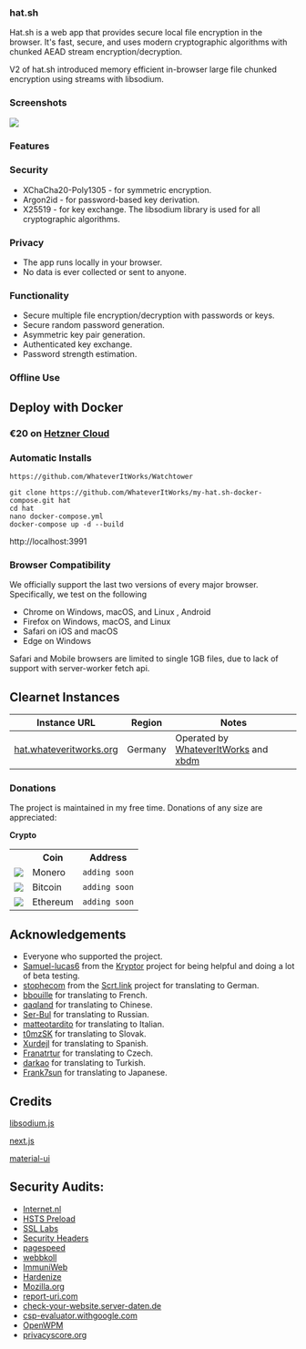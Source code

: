 ### hat.sh

Hat.sh is a web app that provides secure local file encryption in the browser. It's fast, secure, and uses modern cryptographic algorithms with chunked AEAD stream encryption/decryption.

V2 of hat.sh introduced memory efficient in-browser large file chunked encryption using streams with libsodium.

### Screenshots
![](https://camo.githubusercontent.com/f318a430202b6dbec2db62b84bd614720de8dda55f0f0dd362d5ea8ad33a1515/68747470733a2f2f692e696d6775722e636f6d2f4e62415a4f67502e676966)

### Features
### Security
- XChaCha20-Poly1305 - for symmetric encryption.
- Argon2id - for password-based key derivation.
- X25519 - for key exchange.
The libsodium library is used for all cryptographic algorithms.

### Privacy
- The app runs locally in your browser.
- No data is ever collected or sent to anyone.​

### Functionality
- Secure multiple file encryption/decryption with passwords or keys.
- Secure random password generation.
- Asymmetric key pair generation.
- Authenticated key exchange.
- Password strength estimation.

### Offline Use
## Deploy with Docker
### €⁠20 on [Hetzner Cloud](https://hetzner.cloud/?ref=eLtKhFK70n4h)

### Automatic Installs
```
https://github.com/WhateverItWorks/Watchtower
```

```
git clone https://github.com/WhateverItWorks/my-hat.sh-docker-compose.git hat
cd hat
nano docker-compose.yml
docker-compose up -d --build
```
http://localhost:3991


### Browser Compatibility
We officially support the last two versions of every major browser. Specifically, we test on the following

- Chrome on Windows, macOS, and Linux , Android
- Firefox on Windows, macOS, and Linux
- Safari on iOS and macOS
- Edge on Windows

Safari and Mobile browsers are limited to single 1GB files, due to lack of support with server-worker fetch api.

## Clearnet Instances

| Instance URL                                                                    | Region                           | Notes                                                                                            |
| ------------------------------------------------------------------------------- | -------------------------------- | ------------------------------------------------------------------------------------------------ |
| [hat.whateveritworks.org](https://hat.whateveritworks.org)                      | Germany                          | Operated by [WhateverItWorks](https://whateveritworks.org) and [xbdm](https://xbdm.fun)          |

### Donations
The project is maintained in my free time. Donations of any size are appreciated:
<br>

<div>

<strong>Crypto</strong>

  <table>
    <tr>
      <th></th>
      <th>Coin</th>
      <th>Address</th>
    </tr>
    <tr>
      <td><img src="https://i.imgur.com/utSCHpB.png" /></td>
      <td>Monero</td>
      <td style="word-break: break-word">
        <code
          >adding soon</code
        >
      </td>
    </tr>
    <tr>
      <td><img src="https://i.imgur.com/imvYFLR.png" /></td>
      <td>Bitcoin</td>
      <td><code>adding soon</code></td>
    </tr>
    <tr>
      <td><img src="https://i.imgur.com/a4vLbjm.png" /></td>
      <td>Ethereum</td>
      <td><code>adding soon</code></td>
    </tr>
  </table>


## Acknowledgements

- Everyone who supported the project.
- [Samuel-lucas6](https://github.com/samuel-lucas6) from the [Kryptor](https://github.com/samuel-lucas6/Kryptor) project for being helpful and doing a lot of beta testing.
- [stophecom](https://github.com/stophecom) from the [Scrt.link](https://scrt.link/) project for translating to German.
- [bbouille](https://github.com/bbouille) for translating to French.
- [qaqland](https://github.com/qaqland) for translating to Chinese.
- [Ser-Bul](https://github.com/Ser-Bul) for translating to Russian.
- [matteotardito](https://github.com/matteotardito) for translating to Italian.
- [t0mzSK](https://github.com/t0mzSK) for translating to Slovak.
- [Xurdejl](https://github.com/Xurdejl) for translating to Spanish.
- [Franatrtur](https://github.com/Franatrtur) for translating to Czech.
- [darkao](https://github.com/darkao) for translating to Turkish.
- [Frank7sun](https://github.com/Frank7sun) for translating to Japanese.


## Credits

[libsodium.js](https://github.com/jedisct1/libsodium.js)

[next.js](https://nextjs.org/)

[material-ui](https://material-ui.com/)


## Security Audits:

- [Internet.nl](https://internet.nl/site/hat.whateveritworks.org)
- [HSTS Preload](https://hstspreload.org/)
- [SSL Labs](https://www.ssllabs.com/ssltest/analyze.html?d=hat.whateveritworks.org)
- [Security Headers](https://securityheaders.com/?q=hat.whateveritworks.org&hide=on&followRedirects=on)
- [pagespeed](https://pagespeed.web.dev/)
- [webbkoll](https://webbkoll.dataskydd.net/en)
- [ImmuniWeb](https://www.immuniweb.com/ssl/hat.whateveritworks.org)
- [Hardenize](https://www.hardenize.com/report/hat.whateveritworks.org)
- [Mozilla.org](https://observatory.mozilla.org/)
- [report-uri.com](https://report-uri.com/home/tools)
- [check-your-website.server-daten.de](https://check-your-website.server-daten.de/?q=hat.whateveritworks.org)
- [csp-evaluator.withgoogle.com](https://csp-evaluator.withgoogle.com/)
- [OpenWPM](https://github.com/openwpm/OpenWPM)
- [privacyscore.org](https://privacyscore.org/)

